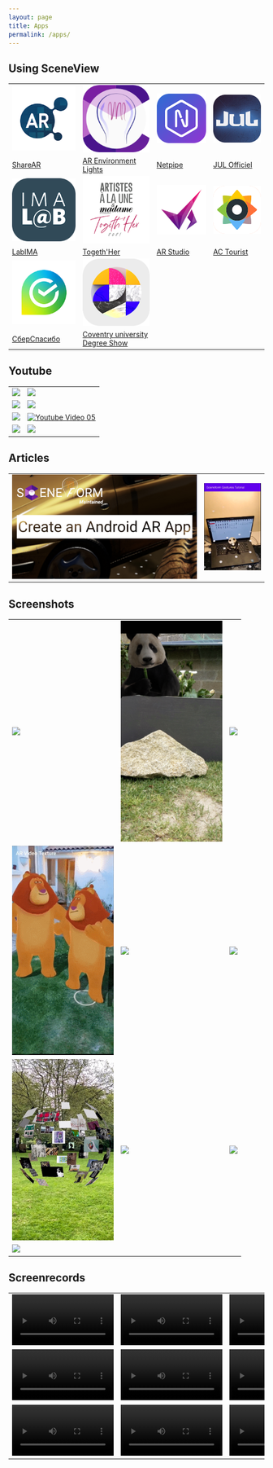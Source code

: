 ```yaml
---
layout: page
title: Apps
permalink: /apps/
---
```


## Using SceneView

|   |   |   |   |
| - | - | - | - |
| [![](/assets/img/apps/01.png)](https://play.google.com/store/apps/details?id=com.digitalmate.sharear) | [![](/assets/img/apps/02.png)](https://play.google.com/store/apps/details?id=com.gorisse.thomas.ar.environmentlights) | [![](/assets/img/apps/03.png)](https://play.google.com/store/apps/details?id=com.netpipe.measure) | [![](/assets/img/apps/04.png)](https://play.google.com/store/apps/details?id=com.touticom.emoji.jul) | 
| [ShareAR](https://play.google.com/store/apps/details?id=com.digitalmate.sharear) | [AR Environment Lights](https://play.google.com/store/apps/details?id=com.gorisse.thomas.ar.environmentlights) | [Netpipe](https://play.google.com/store/apps/details?id=com.netpipe.measure) | [JUL Officiel](https://play.google.com/store/apps/details?id=com.touticom.emoji.jul) | 
| [![](/assets/img/apps/05.png)](https://play.google.com/store/apps/details?id=com.digitalmate.imalab) | [![](/assets/img/apps/06.png)](https://play.google.com/store/apps/details?id=com.digitalmate.togethher) | [![](/assets/img/apps/07.png)](https://play.google.com/store/apps/details?id=com.ProLabs.arstudyboard) | [![](/assets/img/apps/08.png)](https://play.google.com/store/apps/details?id=com.doors.tourist2) |
| [LabIMA](https://play.google.com/store/apps/details?id=com.digitalmate.imalab) | [Togeth'Her](https://play.google.com/store/apps/details?id=com.digitalmate.togethher) | [AR Studio](https://play.google.com/store/apps/details?id=com.ProLabs.arstudyboard) | [AC Tourist](https://play.google.com/store/apps/details?id=com.doors.tourist2) |
| [![](/assets/img/apps/09.png)](https://play.google.com/store/apps/details?id=ru.sberbank.spasibo) | [![](/assets/img/apps/10.png)](https://play.google.com/store/apps/details?id=co.megaverse.ConventryAR) | | |
| [СберСпасибо](https://play.google.com/store/apps/details?id=ru.sberbank.spasibo) | [Coventry university Degree Show](https://play.google.com/store/apps/details?id=co.megaverse.ConventryAR) | | |

## Youtube

|   |   |
| - | - |
| [![](https://yt-embed.herokuapp.com/embed?v=HQI48By3VBA)](https://www.youtube.com/watch?v=HQI48By3VBA) | [![](https://yt-embed.herokuapp.com/embed?v=jpmWjigA3Ms)](https://www.youtube.com/watch?v=jpmWjigA3Ms) |
| [![](https://yt-embed.herokuapp.com/embed?v=9QP43nOSItU)](https://www.youtube.com/watch?v=9QP43nOSItU) | [![](https://yt-embed.herokuapp.com/embed?v=WD907MWDbzs)](https://www.youtube.com/watch?v=WD907MWDbzs) |
| [![](https://yt-embed.herokuapp.com/embed?v=HXHyoAEF5bY)](https://www.youtube.com/watch?v=HXHyoAEF5bY) | [![Youtube Video 05](https://yt-embed.herokuapp.com/embed?v=LG8AWbsJxvY)](https://www.youtube.com/watch?v=LG8AWbsJxvY) |
| [![](https://yt-embed.herokuapp.com/embed?v=LEmAX_DPsyU)](https://www.youtube.com/watch?v=LEmAX_DPsyU) | [![](https://yt-embed.herokuapp.com/embed?v=8FiN__o4dB8)](https://www.youtube.com/watch?v=8FiN__o4dB8) | |

## Articles

|   |   |
| - | - |
| [![](/assets/img/screenshots/22.png)](https://medium.com/make-an-android-ar-augmented-reality-app-for/make-an-ar-augmented-reality-app-for-android-in-2022-48a1711562bb) | [![](/assets/img/screenshots/21.png)](https://medium.com/@sarim.mehdi.550/sceneform-tutorial-how-to-detect-different-gestures-on-nodes-5dafb5709354) | |

## Screenshots

|   |   |   |
| - | - | - |
| <img src="/assets/img/screenshots/04.gif" width="200px"/> | <img src="/assets/img/screenshots/05.png" width="200px"/> | <img src="/assets/img/screenshots/06.gif" width="200px"/> |
| <img src="/assets/img/screenshots/07.gif" width="200px"/> | <img src="/assets/img/screenshots/09.gif" width="200px"/> | <img src="/assets/img/screenshots/10.gif" width="200px"/> |
| <img src="/assets/img/screenshots/13.png" width="200px"/> | <img src="/assets/img/screenshots/14.gif" width="200px"/> | <img src="/assets/img/screenshots/15.gif" width="200px"/> | 
| <img src="/assets/img/screenshots/20.gif" width="200px"/> | | |


## Screenrecords

|   |   |   |
| - | - | - |
| <video controls="controls" src="/assets/videos/screenrecords/01.mp4" preload="auto" width="200px"/> | <video controls="controls" src="/assets/videos/screenrecords/02.mp4" preload="auto" width="200px"/> | <video controls="controls" src="/assets/videos/screenrecords/03.mp4" preload="auto" width="200px"/> |
| <video controls="controls" src="/assets/videos/screenrecords/04.mp4" preload="auto" width="200px"/> | <video controls="controls" src="/assets/videos/screenrecords/05.mp4" preload="auto" width="200px"/> | <video controls="controls" src="/assets/videos/screenrecords/06.mp4" preload="auto" width="200px"/> |
| <video controls="controls" src="/assets/videos/screenrecords/07.mp4" preload="auto" width="200px"/> | <video controls="controls" src="/assets/videos/screenrecords/08.mp4" preload="auto" width="200px"/> | <video controls="controls" src="/assets/videos/screenrecords/09.mp4" preload="auto" width="200px"/> |
